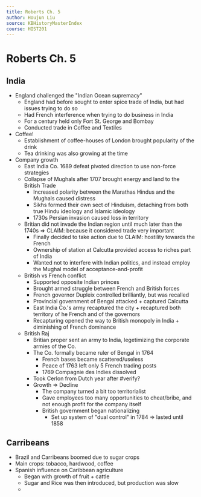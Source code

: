 ```yaml
---
title: Roberts Ch. 5
author: Houjun Liu
source: KBHistoryMasterIndex
course: HIST201
---
```


# Roberts Ch. 5

## India
* England challenged the "Indian Ocean supremacy"
	* England had before sought to enter spice trade of India, but had issues trying to do so
	* Had French interference when trying to do business in India
	* For a century held only Fort St. George and Bombay
	* Conducted trade in Coffee and Textiles
* Coffee!
	* Establishment of coffee-houses of London brought popularity of the drink
	* Tea drinking was also growing at the time
* Company growth
	* East India Co. 1689 defeat pivoted direction to use non-force strategies
	* Collapse of Mughals after 1707 brought energy and land to the British Trade
		* Increased polarity between the Marathas Hindus and the Mughals caused distress
		* Sikhs formed their own sect of Hinduism, detaching from both true Hindu ideology and Islamic ideology
		* 1730s Persian invasion caused loss in territory
	* Britian did not invade the Indian region until much later than the 1740s => CLAIM: because it considered trade very important
		* Finally decided to take action due to CLAIM: hostility towards the French
		* Ownership of station at Calcutta provided access to riches part of India
		* Wanted not to interfere with Indian politics, and instead employ the Mughal model of acceptance-and-profit
	* British vs French conflict
		* Supported opposite Indian princes
		* Brought armed struggle between French and British forces
		* French governor Dupleix controlled brilliantly, but was recalled
		* Provincial government of Bengal attacked + captured Calcutta
		* East India Co.'s army recaptured the city + recaptured both territory of he French and of the governors
		* Recapturing opened the way to British monopoly in India + diminishing of French dominance
	* British Raj
		* Britian proper sent an army to India, legetimizing the corporate armies of the Co.
		* The Co. formally became ruler of Bengal in 1764
			* French bases became scattered/useless
			* Peace of 1763 left only 5 French trading posts
			* 1769 Compagnie des Indies dissolved
		* Took Cerlon from Dutch year after #verify?
		* Growth => Decline
			*  The company turned a bit too territorialist
			*  Gave employees too many opportunities to cheat/bribe, and not enough profit for the company itself
			*  British government began nationalizing
				*  Set up system of "dual control" in 1784 => lasted until 1858
				
## Carribeans
* Brazil and Carribeans boomed due to sugar crops
* Main crops: tobacco, hardwood, coffee
* Spanish influence on Caribbean agriculture
	* Began with growth of fruit + cattle 
	* Sugar and Rice was then introduced, but production was slow
	* 

